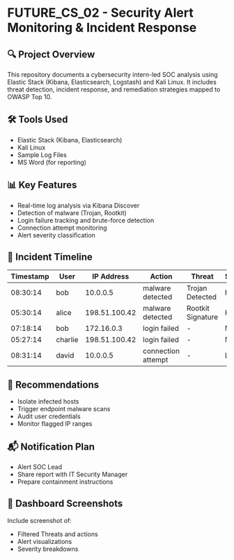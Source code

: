 # FUTURE_CS_02 - Security Alert Monitoring & Incident Response

## 🔍 Project Overview
This repository documents a cybersecurity intern-led SOC analysis using Elastic Stack (Kibana, Elasticsearch, Logstash) and Kali Linux. It includes threat detection, incident response, and remediation strategies mapped to OWASP Top 10.

## 🛠️ Tools Used
- Elastic Stack (Kibana, Elasticsearch)
- Kali Linux
- Sample Log Files
- MS Word (for reporting)

## 📊 Key Features
- Real-time log analysis via Kibana Discover
- Detection of malware (Trojan, Rootkit)
- Login failure tracking and brute-force detection
- Connection attempt monitoring
- Alert severity classification

## 📅 Incident Timeline
| Timestamp | User    | IP Address       | Action            | Threat             | Severity |
|----------|---------|------------------|-------------------|--------------------|----------|
| 08:30:14 | bob     | 10.0.0.5         | malware detected  | Trojan Detected    | High     |
| 05:30:14 | alice   | 198.51.100.42    | malware detected  | Rootkit Signature  | High     |
| 07:18:14 | bob     | 172.16.0.3       | login failed      | -                  | Medium   |
| 05:27:14 | charlie | 198.51.100.42    | login failed      | -                  | Medium   |
| 08:31:14 | david   | 10.0.0.5         | connection attempt| -                  | Low      |

## 🧠 Recommendations
- Isolate infected hosts
- Trigger endpoint malware scans
- Audit user credentials
- Monitor flagged IP ranges

## 📬 Notification Plan
- Alert SOC Lead
- Share report with IT Security Manager
- Prepare containment instructions

## 📸 Dashboard Screenshots
Include screenshot of:
- Filtered Threats and actions
- Alert visualizations
- Severity breakdowns